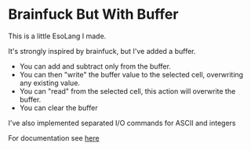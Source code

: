 # Brainfuck But With Buffer

This is a little EsoLang I made.

It's strongly inspired by brainfuck, but I've added a buffer.
- You can add and subtract only from the buffer.
- You can then "write" the buffer value to the selected cell, overwriting any existing value.
- You can "read" from the selected cell, this action will overwrite the buffer.
- You can clear the buffer

I've also implemented separated I/O commands for ASCII and integers

For documentation see <a href="DOCUMENTATION">here</a>
